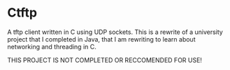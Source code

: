 # Ctftp

A tftp client written in C using UDP sockets.
This is a rewrite of a university project that I completed in Java, that I am rewriting to learn
about networking and threading in C.

THIS PROJECT IS NOT COMPLETED OR RECCOMENDED FOR USE!
